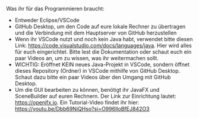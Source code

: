 Was ihr für das Programmieren braucht:
 - Entweder Eclipse/VSCode
 - GitHub Desktop, um den Code auf eure lokale Rechner zu übertragen und die Verbindung mit dem Hauptserver von GitHub herzustellen
 - Wenn ihr VSCode nutzt und noch kein Java habt, verwendet bitte diesen Link: https://code.visualstudio.com/docs/languages/java. Hier wird alles für euch eingerichtet. Bitte lest die Dokumentation oder schaut euch ein paar Videos an, um zu wissen, was ihr weitermachen sollt.
 - WICHTIG: Eröffnet KEIN neues Java-Projekt in VSCode, sondern öffnet dieses Repository (Ordner) in VSCode mithilfe von GitHub Desktop. Schaut dazu bitte ein paar Videos über den Umgang mit GitHub Desktop.
 - Um die GUI bearbeiten zu können, benötigt ihr JavaFX und SceneBuilder auf euren Rechnern. Der Link zur Einrichtung lautet: https://openjfx.io. Ein Tutorial-Video findet ihr hier: https://youtu.be/Dbb69NiQHso?si=O996IloBfEJ842O3
